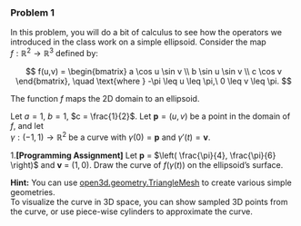 ### **Problem 1**

In this problem, you will do a bit of calculus to see how the operators we introduced in the class work on a simple ellipsoid. Consider the map  
$f : \mathbb{R}^2 \rightarrow \mathbb{R}^3$ defined by:

$$
f(u,v) = \begin{bmatrix}
a \cos u \sin v \\
b \sin u \sin v \\
c \cos v
\end{bmatrix},
\quad \text{where } -\pi \leq u \leq \pi,\ 0 \leq v \leq \pi.
$$

The function $f$ maps the 2D domain to an ellipsoid.

Let $a = 1$, $b = 1$, $c = \frac{1}{2}$. Let $\mathbf{p} = (u, v)$ be a point in the domain of $f$, and let  
$\gamma : (-1, 1) \rightarrow \mathbb{R}^2$ be a curve with $\gamma(0) = \mathbf{p}$ and $\gamma'(t) = \mathbf{v}$.

1.**[Programming Assignment]** Let **p** = $\left( \frac{\pi}{4}, \frac{\pi}{6} \right)$ and **v** = $(1, 0)$. Draw the curve of $f(\gamma(t))$ on the ellipsoid’s surface.

**Hint:** You can use [open3d.geometry.TriangleMesh](https://www.open3d.org/docs/release/python_api/open3d.geometry.TriangleMesh.html#open3d-geometry-trianglemesh) to create various simple geometries.  
To visualize the curve in 3D space, you can show sampled 3D points from the curve, or use piece-wise cylinders to approximate the curve.
